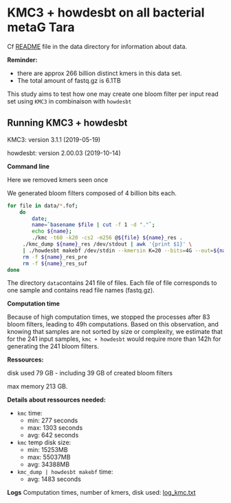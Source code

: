 # KMC3 + howdesbt on all bacterial metaG Tara



Cf [README](../data/README.md) file in the data directory for information about data. 

**Reminder:** 

- there are approx 266 billion distinct kmers in this data set. 
- The total amount of fastq.gz is 6.1TB

This study aims to test how one may create one bloom filter per input read set using `KMC3` in combinaison with `howdesbt`

## Running KMC3 + howdesbt

KMC3: version 3.1.1 (2019-05-19)

howdesbt:  version 2.00.03 (2019-10-14)

**Command line**

Here we removed kmers seen once

We generated bloom filters composed of 4 billion bits each. 

```bash
for file in data/*.fof; 
    do 
        date; 
        name=`basename $file | cut -f 1 -d "."`; 
        echo ${name}; 
        ./kmc -t60 -k20 -cs2 -m256 @${file} ${name}_res .
     ./kmc_dump ${name}_res /dev/stdout | awk '{print $1}' \
     | ./howdesbt makebf /dev/stdin --kmersin K=20 --bits=4G --out=${name}.bf
     rm -f ${name}_res_pre
     rm -f ${name}_res_suf
done
```

The directory `data`contains 241 file of files. Each file of file corresponds to one sample and contains read file names (fastq.gz).

**Computation time**

Because of high computation times, we stopped the processes after 83 bloom filters, leading to 49h computations. 
Based on this observation, and knowing that samples are not sorted by size or complexity, we estimate that for the 241 input samples, `kmc + howdesbt` would require more than 142h for generating the 241 bloom filters. 

**Ressources:** 

disk used 79 GB - including 39 GB of created bloom filters

max memory  213 GB.



**Details about ressources needed:** 

- `kmc` time: 
  - min: 277 seconds
  - max: 1303 seconds
  - avg: 642 seconds
- `kmc` temp disk size:
  - min: 15253MB
  - max: 55037MB
  - avg: 34388MB
- `kmc_dump | howdesbt makebf` time: 
  - avg: 1483 seconds

**Logs**
Computation times, number of kmers, disk used: [log_kmc.txt](log_kmc.txt)

